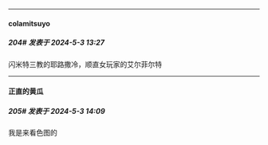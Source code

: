 ﻿
*****

####  colamitsuyo  
##### 204#       发表于 2024-5-3 13:27

闪米特三教的耶路撒冷，顺直女玩家的艾尔菲尔特


*****

####  正直的黄瓜  
##### 205#       发表于 2024-5-3 14:09

我是来看色图的

